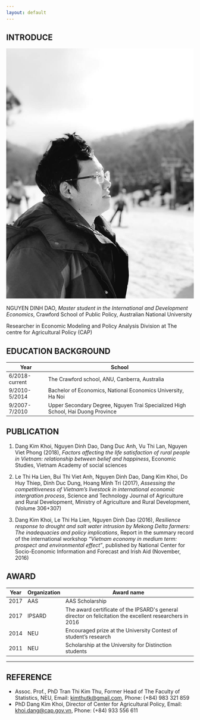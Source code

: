 ```yaml
---
layout: default
---
```


## INTRODUCE

<img class="profile-picture" src="daonguyen.jpg">

NGUYEN DINH DAO, *Master student in the International and Development Economics*, Crawford School of Public Policy, Australian National University

Researcher in Economic Modeling and Policy Analysis Division at The centre for Agricultural Policy (CAP)

                              
## EDUCATION BACKGROUND

Year | School
-----|--------
6/2018-current| The Crawford school, ANU, Canberra, Australia
9/2010-5/2014 | Bachelor of Economics, National Economics University, Ha Noi
9/2007-7/2010 | Upper Secondary Degree, Nguyen Trai Specialized High School,                                                             Hai Duong Province


## PUBLICATION

1. Dang Kim Khoi, Nguyen Dinh Dao, Dang Duc Anh, Vu Thi Lan, Nguyen Viet Phong (2018), *Factors affecting the life satisfaction of rural people in Vietnam: relationship between belief and happiness*, Economic Studies, Vietnam Academy of social sciences

2. Le Thi Ha Lien, Bui Thi Viet Anh, Nguyen Dinh Dao, Dang Kim Khoi, Do Huy Thiep, Dinh Duc Dung, Hoang Minh Tri (2017), *Assessing the competitiveness of Vietnam’s livestock in international economic intergration process*, Science and Technology Journal of Agriculture and Rural Development, Ministry of Agriculture and Rural Development, (Volume 306+307)

3. Dang Kim Khoi, Le Thi Ha Lien, Nguyen Dinh Dao (2016), *Resilience response to drought and salt water intrusion by Mekong Delta farmers: The inadequacies and policy implications*, Report in the summary record of the international workshop *“Vietnam economy in medium term: prospect and environmental effect”*, published by National Center for Socio-Economic Information and Forecast and Irish Aid (November, 2016)

## AWARD

Year | Organization | Award name
-----|-------|--------
2017 | AAS |  AAS Scholarship
2017 | IPSARD | The award certificate of the IPSARD's general director on felicitation the excellent researchers in 2016
2014 | NEU | Encouraged prize at the University Contest of student’s research
2011 | NEU  | Scholarship at the University for Distinction students


---

## REFERENCE

* Assoc. Prof., PhD Tran Thi Kim Thu, Former Head of The Faculty of Statistics, NEU, Email: kimthutk@gmail.com, Phone: (+84) 983 321 859
* PhD Dang Kim Khoi, Director of Center for Agricultural Policy, Email: khoi.dang@cap.gov.vn, Phone: (+84) 933 556 611





